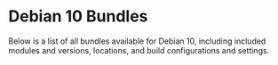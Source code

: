 # Debian 10 Bundles

Below is a list of all bundles available for Debian 10, including included modules and versions, locations, and build configurations and settings.

